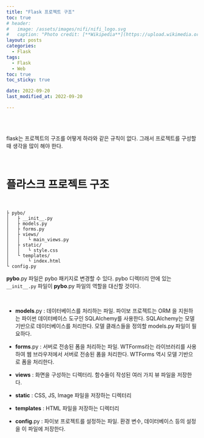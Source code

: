 ```yaml
---
title: "Flask 프로젝트 구조"
toc: true
# header:
#   image: /assets/images/nifi/nifi_logo.svg
#   caption: "Photo credit: [**Wikipedia**](https://upload.wikimedia.org/wikipedia/commons/f/ff/Apache-nifi-logo.svg)"
layout: posts
categories:
  - Flask
tags:
  - Flask
  - Web
toc: true
toc_sticky: true

date: 2022-09-20
last_modified_at: 2022-09-20

---
```


<br><br>

flask는 프로젝트의 구조를 어떻게 하라와 같은 규칙이 없다. 그래서 프로젝트를 구성할 때 생각을 많이 해야 한다.

<br>

# 플라스크 프로젝트 구조

<br>

```
├ pybo/
│   ├ __init__.py
│   ├ models.py
│   ├ forms.py
│   ├ views/
│   │   └ main_views.py
│   ├ static/
│   │   └ style.css
│   └ templates/
│       └ index.html
└ config.py
```

**pybo**.py 파일은 pybo 패키지로 변경할 수 있다. pybo 디렉터리 안에 있는 `__init__.py` 파일이 **pybo**.py 파일의 역할을 대신할 것이다.

<br>

- **models**.py : 데이터베이스를 처리하는 파일. 파이보 프로젝트는 ORM 을 지원하는 파이썬 데이터베이스 도구인 SQLAlchemy를 사용한다. SQLAlchemy는 모델 기반으로 데이터베이스를 처리한다. 모델 클래스들을 정의할 models.py 파일이 필요하다.

- **forms**.py : 서버로 전송된 폼을 처리하는 파일. WTForms라는 라이브러리를 사용하여 웹 브라우저에서 서버로 전송된 폼을 처리한다. WTForms 역시 모델 기반으로 폼을 처리한다.

- **views** : 화면을 구성하는 디렉터리. 함수들이 작성된 여러 가지 뷰 파일을 저장한다.

- **static** : CSS, JS, Image 파일을 저장하는 디렉터리

- **templates** : HTML 파일을 저장하는 디렉터리

- **config**.py : 파이보 프로젝트를 설정하는 파일. 환경 변수, 데이터베이스 등의 설정을 이 파일에 저장한다.
